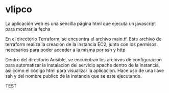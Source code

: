 # vlipco

La aplicación web es una sencilla página html que ejecuta un javascript para mostrar la fecha

En el directorio Terraform, se encuentra el archivo main.tf. Este archivo de terraform realiza la creación de la instancia EC2, junto con los permisos necesarios para poder acceder a la misma por ssh y http

Dentro del directorio Ansible, se encuentran los archivos de configuracion para automatizar la instalacion del servicio apache dentro de la instancia, asi como el código html para visualizar la aplicacion. Hace uso de una llave ssh y del nombre publico de la instancia que se este ejecutando.

TEST

